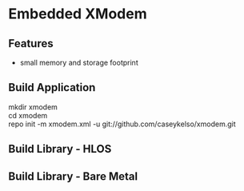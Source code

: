 Embedded XModem
===============


Features
--------
* small memory and storage footprint

Build Application
-----------------
mkdir xmodem<br/>
cd xmodem<br/>
repo init -m xmodem.xml -u git://github.com/caseykelso/xmodem.git<br/>

Build Library - HLOS
------------------

Build Library - Bare Metal
-------------------------- 


